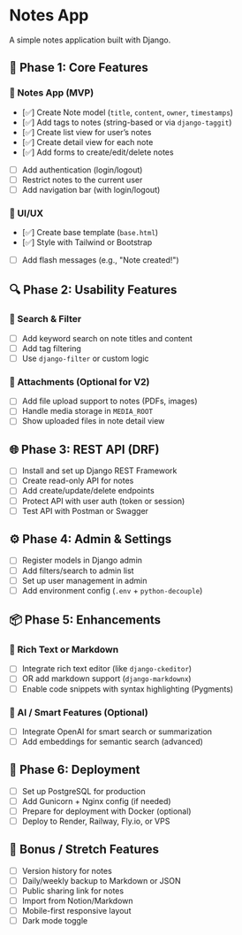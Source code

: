 # Notes App

A simple notes application built with Django.

## 🚀 Phase 1: Core Features

### 📂 Notes App (MVP)

-   [✅] Create Note model (`title`, `content`, `owner`, `timestamps`)
-   [✅] Add tags to notes (string-based or via `django-taggit`)
-   [✅] Create list view for user’s notes
-   [✅] Create detail view for each note
-   [✅] Add forms to create/edit/delete notes
-   [ ] Add authentication (login/logout)
-   [ ] Restrict notes to the current user
-   [ ] Add navigation bar (with login/logout)

### 🎨 UI/UX

-   [✅] Create base template (`base.html`)
-   [✅] Style with Tailwind or Bootstrap
-   [ ] Add flash messages (e.g., "Note created!")

## 🔍 Phase 2: Usability Features

### 🔎 Search & Filter

-   [ ] Add keyword search on note titles and content
-   [ ] Add tag filtering
-   [ ] Use `django-filter` or custom logic

### 📁 Attachments (Optional for V2)

-   [ ] Add file upload support to notes (PDFs, images)
-   [ ] Handle media storage in `MEDIA_ROOT`
-   [ ] Show uploaded files in note detail view

## 🌐 Phase 3: REST API (DRF)

-   [ ] Install and set up Django REST Framework
-   [ ] Create read-only API for notes
-   [ ] Add create/update/delete endpoints
-   [ ] Protect API with user auth (token or session)
-   [ ] Test API with Postman or Swagger

## ⚙️ Phase 4: Admin & Settings

-   [ ] Register models in Django admin
-   [ ] Add filters/search to admin list
-   [ ] Set up user management in admin
-   [ ] Add environment config (`.env` + `python-decouple`)

## 📦 Phase 5: Enhancements

### 📝 Rich Text or Markdown

-   [ ] Integrate rich text editor (like `django-ckeditor`)
-   [ ] OR add markdown support (`django-markdownx`)
-   [ ] Enable code snippets with syntax highlighting (Pygments)

### 🧠 AI / Smart Features (Optional)

-   [ ] Integrate OpenAI for smart search or summarization
-   [ ] Add embeddings for semantic search (advanced)

## 🚀 Phase 6: Deployment

-   [ ] Set up PostgreSQL for production
-   [ ] Add Gunicorn + Nginx config (if needed)
-   [ ] Prepare for deployment with Docker (optional)
-   [ ] Deploy to Render, Railway, Fly.io, or VPS

## 📌 Bonus / Stretch Features

-   [ ] Version history for notes
-   [ ] Daily/weekly backup to Markdown or JSON
-   [ ] Public sharing link for notes
-   [ ] Import from Notion/Markdown
-   [ ] Mobile-first responsive layout
-   [ ] Dark mode toggle
